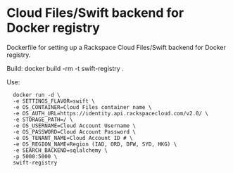 Cloud Files/Swift backend for Docker registry
======

Dockerfile for setting up a Rackspace Cloud Files/Swift backend for Docker registry. 

Build: docker build -rm -t swift-registry .

Use:

```
  docker run -d \
  -e SETTINGS_FLAVOR=swift \ 
  -e OS_CONTAINER=Cloud Files container name \
  -e OS_AUTH_URL=https://identity.api.rackspacecloud.com/v2.0/ \
  -e STORAGE_PATH=/ \
  -e OS_USERNAME=Cloud Account Username \
  -e OS_PASSWORD=Cloud Account Password \
  -e OS_TENANT_NAME=Cloud Account ID # \
  -e OS_REGION_NAME=Region (IAD, ORD, DFW, SYD, HKG) \
  -e SEARCH_BACKEND=sqlalchemy \
  -p 5000:5000 \
  swift-registry
```
